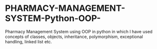 # PHARMACY-MANAGEMENT-SYSTEM-Python-OOP-
 Pharmacy Management System using OOP in python in which I have used concepts of classes, objects, inheritance, polymorphism, exceptional handling, linked list etc.
